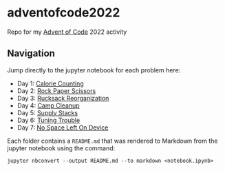 # adventofcode2022
Repo for my [Advent of Code](https://adventofcode.com/) 2022 activity

## Navigation
Jump directly to the jupyter notebook for each problem here:

- Day 1: [Calorie Counting](https://github.com/artdavis/adventofcode2022/blob/master/day01/Calorie_Counting.ipynb)
- Day 2: [Rock Paper Scissors](https://github.com/artdavis/adventofcode2022/blob/master/day02/Rock_Paper_Scissors.ipynb)
- Day 3: [Rucksack Reorganization](https://github.com/artdavis/adventofcode2022/blob/master/day03/Rucksack_Reorganization.ipynb)
- Day 4: [Camp Cleanup](https://github.com/artdavis/adventofcode2022/blob/master/day04/Camp_Cleanup.ipynb)
- Day 5: [Supply Stacks](https://github.com/artdavis/adventofcode2022/blob/master/day05/Supply_Stacks.ipynb)
- Day 6: [Tuning Trouble](https://github.com/artdavis/adventofcode2022/blob/master/day06/Tuning_Trouble.ipynb)
- Day 7: [No Space Left On Device](https://github.com/artdavis/adventofcode2022/blob/master/day06/No_Space_Left_On_Device.ipynb)

Each folder contains a `README.md` that was rendered to Markdown from the
jupyter notebook using the command:
```
jupyter nbconvert --output README.md --to markdown <notebook.ipynb>
```
